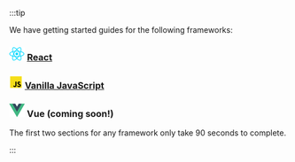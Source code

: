 :::tip

We have getting started guides for the following frameworks:

### ![React Logo](./assets/React-icon.svg) [React](/getting-started/react/create-project)

### ![JS Logo](./assets/JS-icon.svg) [Vanilla JavaScript](/getting-started/vanilla-js/create-project)

### ![Vue Logo](./assets/Vue-icon.svg) Vue (coming soon!)

The first two sections for any framework only take 90 seconds to complete.

:::
